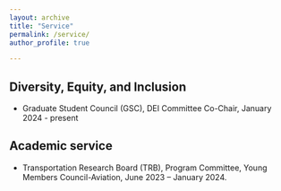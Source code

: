 ```yaml
---
layout: archive
title: "Service"
permalink: /service/
author_profile: true

---
```


## Diversity, Equity, and Inclusion

- Graduate Student Council (GSC), DEI Committee Co-Chair, January 2024 - present

## Academic service

- Transportation Research Board (TRB), Program Committee, Young Members Council-Aviation, June 2023 – January 2024.
